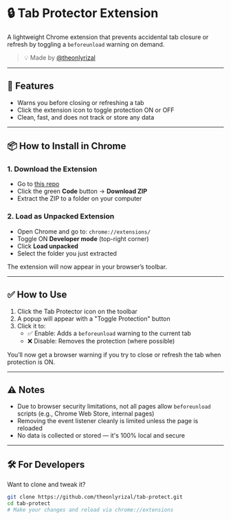 # 🔒 Tab Protector Extension

A lightweight Chrome extension that prevents accidental tab closure or refresh by toggling a `beforeunload` warning on demand.

> 💡 Made by [@theonlyrizal](https://github.com/theonlyrizal)

---

## 🧠 Features

- Warns you before closing or refreshing a tab
- Click the extension icon to toggle protection ON or OFF
- Clean, fast, and does not track or store any data

---

## 📦 How to Install in Chrome

### 1. **Download the Extension**

- Go to [this repo](https://github.com/theonlyrizal/tab-protect)
- Click the green **Code** button → **Download ZIP**
- Extract the ZIP to a folder on your computer

### 2. **Load as Unpacked Extension**

- Open Chrome and go to: `chrome://extensions/`
- Toggle ON **Developer mode** (top-right corner)
- Click **Load unpacked**
- Select the folder you just extracted

The extension will now appear in your browser’s toolbar.

---

## ✅ How to Use

1. Click the Tab Protector icon on the toolbar
2. A popup will appear with a "Toggle Protection" button
3. Click it to:
   - ✅ Enable: Adds a `beforeunload` warning to the current tab
   - ❌ Disable: Removes the protection (where possible)

You’ll now get a browser warning if you try to close or refresh the tab when protection is ON.

---

## ⚠️ Notes

- Due to browser security limitations, not all pages allow `beforeunload` scripts (e.g., Chrome Web Store, internal pages)
- Removing the event listener cleanly is limited unless the page is reloaded
- No data is collected or stored — it's 100% local and secure

---

## 🛠️ For Developers

Want to clone and tweak it?

```bash
git clone https://github.com/theonlyrizal/tab-protect.git
cd tab-protect
# Make your changes and reload via chrome://extensions
